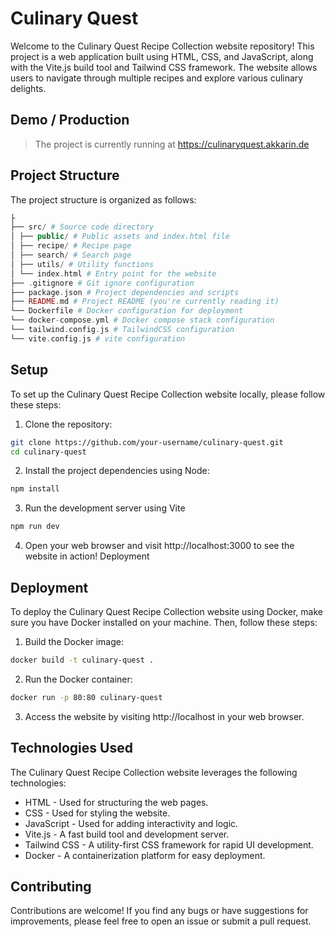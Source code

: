 # Culinary Quest

Welcome to the Culinary Quest Recipe Collection website repository! This project is a web application built using HTML, CSS, and JavaScript, along with the Vite.js build tool and Tailwind CSS framework. The website allows users to navigate through multiple recipes and explore various culinary delights.

## Demo / Production

> The project is currently running at https://culinaryquest.akkarin.de

## Project Structure

The project structure is organized as follows:

```php
├
├── src/ # Source code directory
│ ├── public/ # Public assets and index.html file
│ ├── recipe/ # Recipe page
│ ├── search/ # Search page
│ ├── utils/ # Utility functions
│ └── index.html # Entry point for the website
├── .gitignore # Git ignore configuration
├── package.json # Project dependencies and scripts
├── README.md # Project README (you're currently reading it)
└── Dockerfile # Docker configuration for deployment
└── docker-compose.yml # Docker compose stack configuration
└── tailwind.config.js # TailwindCSS configuration
└── vite.config.js # vite configuration

```

## Setup

To set up the Culinary Quest Recipe Collection website locally, please follow these steps:

1. Clone the repository:

```bash
git clone https://github.com/your-username/culinary-quest.git
cd culinary-quest
```

2. Install the project dependencies using Node:

```bash
npm install
```

3. Run the development server using Vite

```bash
npm run dev
```

4. Open your web browser and visit http://localhost:3000 to see the website in action!
   Deployment

## Deployment

To deploy the Culinary Quest Recipe Collection website using Docker, make sure you have Docker installed on your machine. Then, follow these steps:

1. Build the Docker image:

```bash
docker build -t culinary-quest .
```

2. Run the Docker container:

```bash
docker run -p 80:80 culinary-quest
```

3. Access the website by visiting http://localhost in your web browser.

## Technologies Used

The Culinary Quest Recipe Collection website leverages the following technologies:

- HTML - Used for structuring the web pages.
- CSS - Used for styling the website.
- JavaScript - Used for adding interactivity and logic.
- Vite.js - A fast build tool and development server.
- Tailwind CSS - A utility-first CSS framework for rapid UI development.
- Docker - A containerization platform for easy deployment.

## Contributing

Contributions are welcome! If you find any bugs or have suggestions for improvements, please feel free to open an issue or submit a pull request.
